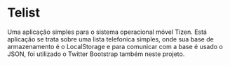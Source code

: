 # Telist
Uma aplicação simples para o sistema operacional móvel Tizen. Está aplicação se trata sobre uma lista telefonica simples, onde sua base de armazenamento é o LocalStorage e para comunicar com a base é usado o JSON, foi utilizado o Twitter Bootstrap também neste projeto. 
